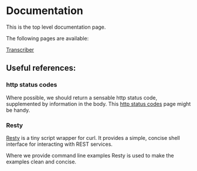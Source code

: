 # Documentation

This is the top level documentation page.

The following pages are available:

[Transcriber][transcriber]

## Useful references:

### http status codes

Where possible, we should return a sensable http status code, supplemented by information in the body.
This [http status codes][httpstatuscodes]  page might be handy.

### Resty

[Resty] is a tiny script wrapper for curl.
It provides a simple, concise shell interface for interacting with REST services.

Where we provide command line examples Resty is used to make the examples clean and concise.

[httpstatuscodes]: https://restfulapi.net/http-status-codes/
[resty]: https://github.com/micha/resty
[transcriber]: transcriber
